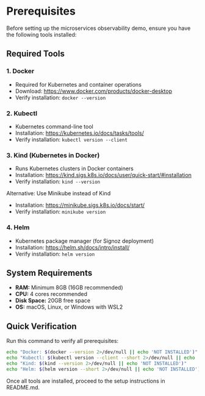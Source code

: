 # Prerequisites

Before setting up the microservices observability demo, ensure you have the following tools installed:

## Required Tools

### 1. Docker
- Required for Kubernetes and container operations
- Download: https://www.docker.com/products/docker-desktop
- Verify installation: `docker --version`

### 2. Kubectl
- Kubernetes command-line tool
- Installation: https://kubernetes.io/docs/tasks/tools/
- Verify installation: `kubectl version --client`

### 3. Kind (Kubernetes in Docker)
- Runs Kubernetes clusters in Docker containers
- Installation: https://kind.sigs.k8s.io/docs/user/quick-start/#installation
- Verify installation: `kind --version`

Alternative: Use Minikube instead of Kind
- Installation: https://minikube.sigs.k8s.io/docs/start/
- Verify installation: `minikube version`

### 4. Helm
- Kubernetes package manager (for Signoz deployment)
- Installation: https://helm.sh/docs/intro/install/
- Verify installation: `helm version`

## System Requirements

- **RAM:** Minimum 8GB (16GB recommended)
- **CPU:** 4 cores recommended
- **Disk Space:** 20GB free space
- **OS:** macOS, Linux, or Windows with WSL2

## Quick Verification

Run this command to verify all prerequisites:

```bash
echo "Docker: $(docker --version 2>/dev/null || echo 'NOT INSTALLED')"
echo "Kubectl: $(kubectl version --client --short 2>/dev/null || echo 'NOT INSTALLED')"
echo "Kind: $(kind --version 2>/dev/null || echo 'NOT INSTALLED')"
echo "Helm: $(helm version --short 2>/dev/null || echo 'NOT INSTALLED')"
```

Once all tools are installed, proceed to the setup instructions in README.md.
